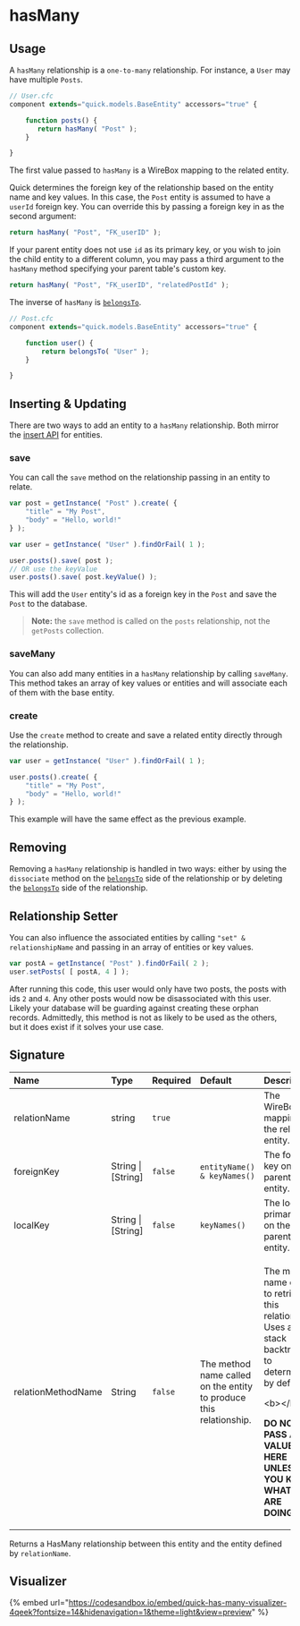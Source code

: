 # hasMany

## Usage

A `hasMany` relationship is a `one-to-many` relationship. For instance, a `User` may have multiple `Posts`.

```javascript
// User.cfc
component extends="quick.models.BaseEntity" accessors="true" {

    function posts() {
       return hasMany( "Post" );
    }

}
```

The first value passed to `hasMany` is a WireBox mapping to the related entity.

Quick determines the foreign key of the relationship based on the entity name and key values. In this case, the `Post` entity is assumed to have a `userId` foreign key. You can override this by passing a foreign key in as the second argument:

```javascript
return hasMany( "Post", "FK_userID" );
```

If your parent entity does not use `id` as its primary key, or you wish to join the child entity to a different column, you may pass a third argument to the `hasMany` method specifying your parent table's custom key.

```javascript
return hasMany( "Post", "FK_userID", "relatedPostId" );
```

The inverse of `hasMany` is [`belongsTo`](belongsto.md).

```javascript
// Post.cfc
component extends="quick.models.BaseEntity" accessors="true" {

    function user() {
        return belongsTo( "User" );
    }

}
```

## Inserting & Updating

There are two ways to add an entity to a `hasMany` relationship. Both mirror the [insert API](../../getting-started/creating-new-entities.md) for entities.

### save

You can call the `save` method on the relationship passing in an entity to relate.

```javascript
var post = getInstance( "Post" ).create( {
    "title" = "My Post",
    "body" = "Hello, world!"
} );

var user = getInstance( "User" ).findOrFail( 1 );

user.posts().save( post );
// OR use the keyValue
user.posts().save( post.keyValue() );
```

This will add the `User` entity's id as a foreign key in the `Post` and save the `Post` to the database.

> **Note:** the `save` method is called on the `posts` relationship, not the `getPosts` collection.

### saveMany

You can also add many entities in a `hasMany` relationship by calling `saveMany`. This method takes an array of key values or entities and will associate each of them with the base entity.

### create

Use the `create` method to create and save a related entity directly through the relationship.

```javascript
var user = getInstance( "User" ).findOrFail( 1 );

user.posts().create( {
    "title" = "My Post",
    "body" = "Hello, world!"
} );
```

This example will have the same effect as the previous example.

## Removing

Removing a `hasMany` relationship is handled in two ways: either by using the `dissociate` method on the [`belongsTo`](belongsto.md) side of the relationship or by deleting the [`belongsTo`](belongsto.md) side of the relationship.

## Relationship Setter

You can also influence the associated entities by calling `"set" & relationshipName` and passing in an array of entities or key values.

```javascript
var postA = getInstance( "Post" ).findOrFail( 2 );
user.setPosts( [ postA, 4 ] );
```

After running this code, this user would only have two posts, the posts with ids `2` and `4`. Any other posts would now be disassociated with this user. Likely your database will be guarding against creating these orphan records. Admittedly, this method is not as likely to be used as the others, but it does exist if it solves your use case.

## Signature

<table>
  <thead>
    <tr>
      <th style="text-align:left">Name</th>
      <th style="text-align:left">Type</th>
      <th style="text-align:left">Required</th>
      <th style="text-align:left">Default</th>
      <th style="text-align:left">Description</th>
    </tr>
  </thead>
  <tbody>
    <tr>
      <td style="text-align:left">relationName</td>
      <td style="text-align:left">string</td>
      <td style="text-align:left"><code>true</code>
      </td>
      <td style="text-align:left"></td>
      <td style="text-align:left">The WireBox mapping for the related entity.</td>
    </tr>
    <tr>
      <td style="text-align:left">foreignKey</td>
      <td style="text-align:left">String | [String]</td>
      <td style="text-align:left"><code>false</code>
      </td>
      <td style="text-align:left"><code>entityName() &amp; keyNames()</code>
      </td>
      <td style="text-align:left">The foreign key on the parent entity.</td>
    </tr>
    <tr>
      <td style="text-align:left">localKey</td>
      <td style="text-align:left">String | [String]</td>
      <td style="text-align:left"><code>false</code>
      </td>
      <td style="text-align:left"><code>keyNames()</code>
      </td>
      <td style="text-align:left">The local primary key on the parent entity.</td>
    </tr>
    <tr>
      <td style="text-align:left">relationMethodName</td>
      <td style="text-align:left">String</td>
      <td style="text-align:left"><code>false</code>
      </td>
      <td style="text-align:left">The method name called on the entity to produce this relationship.</td>
      <td
      style="text-align:left">
        <p>The method name called to retrieve this relationship. Uses a stack backtrace
          to determine by default.</p>
        <p>&lt;b&gt;&lt;/b&gt;</p>
        <p><b>DO NOT PASS A VALUE HERE UNLESS YOU KNOW WHAT YOU ARE DOING.</b>
        </p>
        </td>
    </tr>
  </tbody>
</table>

Returns a HasMany relationship between this entity and the entity defined by `relationName`.

## Visualizer

{% embed url="https://codesandbox.io/embed/quick-has-many-visualizer-4qeek?fontsize=14&hidenavigation=1&theme=light&view=preview" %}



